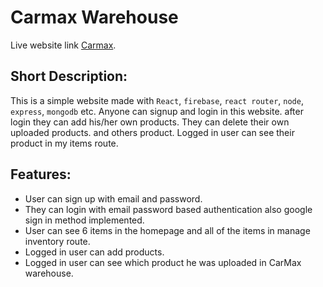 # Carmax Warehouse

Live website link [Carmax](https://car-max-2efa4.web.app/register).
## Short Description: 
This is a simple website made with `React`, `firebase`, `react router`, `node`, `express`, `mongodb` etc. Anyone can signup and login in this website. after login they can add his/her own products. They  can delete their own uploaded products. and others product. Logged in user can see their product in my items route.

## Features: 
- User can sign up with email and password.
- They can login with email password based authentication also google sign in method implemented.
- User can see 6 items in the homepage and all of the items in manage inventory route.
- Logged in user can add products.
- Logged in user can see which product he was uploaded in CarMax warehouse.

